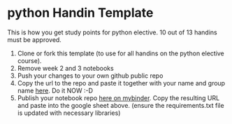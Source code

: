 # python Handin Template
This is how you get study points for python elective. 10 out of 13 handins must be approved.
1. Clone or fork this template (to use for all handins on the python elective course).
2. Remove week 2 and 3 notebooks
3. Push your changes to your own github public repo
4. Copy the url to the repo and paste it together with your name and group name [here](https://docs.google.com/spreadsheets/d/1MRSlrN6mhxOxSuAYxP51F1lmYHcaF_OYs1H1HdpoPWY/edit?usp=sharing). Do it NOW :-D
5. Publish your notebook repo [here on mybinder](https://mybinder.org/). Copy the resulting URL and paste into the google sheet above. (ensure the requirements.txt file is updated with necessary libraries)
